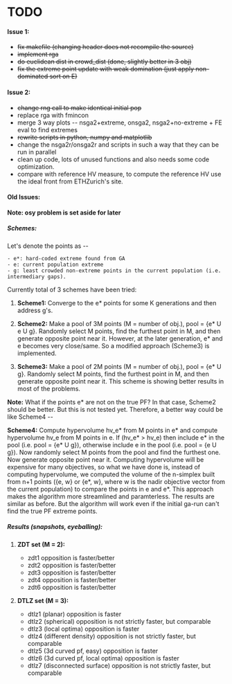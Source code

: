 TODO
====

#### Issue 1:
* ~~fix makefile (changing header does not recompile the source)~~
* ~~implement rga~~
* ~~do euclidean dist in crowd_dist (done, slightly better in 3 obj)~~
* ~~fix the extreme point update with weak domination (just apply non-dominated sort on E)~~

#### Issue 2:
* ~~change rng call to make identical initial pop~~
* replace rga with fmincon
* merge 3 way plots -- nsga2+extreme, onsga2, nsga2+no-extreme + FE eval to find extremes
* ~~rewrite scripts in python, numpy and matplotlib~~
* change the nsga2r/onsga2r and scripts in such a way that they can be run in parallel
* clean up code, lots of unused functions and also needs some code optimization.
* compare with reference HV measure, to compute the reference HV use the ideal front from ETHZurich's site.

#### Old Issues:

**Note: osy problem is set aside for later**

##### Schemes:
Let's denote the points as --

    - e*: hard-coded extreme found from GA
    - e: current population extreme
    - g: least crowded non-extreme points in the current population (i.e. intermediary gaps). 

Currently total of 3 schemes have been tried:

1. **Scheme1:** Converge to the e* points for some K generations and then address g's.

2. **Scheme2:** Make a pool of 3M points (M = number of obj.), pool = {e* U e U g}. Randomly select M points, find the furthest point in M, and then generate opposite point near it. However, at the later generation, e* and e becomes very close/same. So a modified approach (Scheme3) is implemented.

3. **Scheme3:** Make a pool of 2M points (M = number of obj.), pool = {e* U g}. Randomly select M points, find the furthest point in M, and then generate opposite point near it. This scheme is showing better results in most of the problems.

**Note:** What if the points e* are not on the true PF? In that case, Scheme2 should be better. But this is not tested yet. Therefore, a better way could be like Scheme4 --

**Scheme4:** Compute hypervolume hv_e* from M points in e* and compute hypervolume hv_e from M points in e. If (hv_e* > hv_e) then include e* in the pool (i.e. pool = {e* U g}), otherwise include e in the pool (i.e. pool = {e U g}). Now randomly select M points from the pool and find the furthest one. Now generate opposite point near it. Computing hypervolume will be expensive for many objectives, so what we have done is, instead of computing hypervolume, we computed the volume of the n-simplex built from n+1 points ({e, w} or {e*, w}, where w is the nadir objective vector from the current population) to compare the points in e and e*. This approach makes the algorithm more streamlined and paramterless. The results are similar as before. But the algorithm will work even if the initial ga-run can't find the true PF extreme points. 

##### Results (snapshots, eyeballing):

1. **ZDT set (M = 2):**
    - zdt1 opposition is faster/better
    - zdt2 opposition is faster/better
    - zdt3 opposition is faster/better
    - zdt4 opposition is faster/better
    - zdt6 opposition is faster/better

2. **DTLZ set (M = 3):**
   - dtlz1 (planar)			opposition is faster				     
   - dtlz2 (spherical)			opposition is not strictly faster, but comparable
   - dtlz3 (local optima)		opposition is faster				     
   - dtlz4 (different density)		opposition is not strictly faster, but comparable
   - dtlz5 (3d curved pf, easy)		opposition is faster				     
   - dtlz6 (3d curved pf, local optima)	opposition is faster				     
   - dtlz7 (disconnected surface)	opposition is not strictly faster, but comparable 
